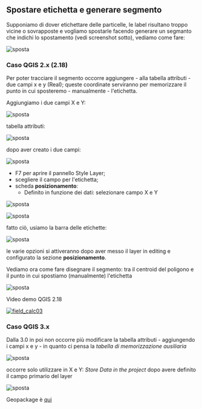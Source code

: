 ## Spostare etichetta e generare segmento

Supponiamo di dover etichettare delle particelle, le label risultano troppo vicine o sovrapposte e vogliamo spostarle facendo generare un segmanto che indichi lo spostamento (vedi screenshot sotto), vediamo come fare:

![sposta](/img/esempi/sposta_label_segmento/sposta_01.png)

### Caso QGIS 2.x (2.18)

Per poter tracciare il segmento occorre aggiungere - alla tabella attributi - due campi x e y (Real); queste coordinate serviranno per memorizzare il punto in cui sposteremo - manualmente - l'etichetta.

Aggiungiamo i due campi X e Y:

![sposta](/img/esempi/sposta_label_segmento/sposta_03.png)

tabella attributi:

![sposta](/img/esempi/sposta_label_segmento/sposta_04.png)

dopo aver creato i due campi:

![sposta](/img/esempi/sposta_label_segmento/sposta_05.png)

* F7 per aprire il pannello Style Layer;
* scegliere il campo per l'etichetta;
* scheda **posizionamento**:
    * Definito in funzione dei dati: selezionare campo X e Y

![sposta](/img/esempi/sposta_label_segmento/sposta_06.png)

![sposta](/img/esempi/sposta_label_segmento/sposta_07.png)

fatto ciò, usiamo la barra delle etichette:

![sposta](/img/esempi/sposta_label_segmento/sposta_08.png)

le varie opzioni si attiveranno dopo aver messo il layer in editing e configurato la sezione **posizionamento**.

Vediamo ora come fare disegnare il segmento: tra il centroid del poligono e il punto in cui spostiamo (manualmente) l'etichetta

![sposta](/img/esempi/sposta_label_segmento/sposta_09.gif)

Video demo QGIS 2.18

[![field_calc03](https://img.youtube.com/vi/KduHGf9wJbs/0.jpg)](https://www.youtube.com/watch?v=KduHGf9wJbs&t= "video demo QGIS 2.18")

### Caso QGIS 3.x

Dalla 3.0 in poi non occorre più modificare la tabella attributi - aggiungendo i campi x e y - in quanto ci pensa la _tabella di memorizzazione ausiliaria_

![sposta](/img/esempi/sposta_label_segmento/tab_aux_01.png)

occorre solo utilizzare in X e Y: _Store Data in the project_ dopo avere definito il campo primario del layer

![sposta](/img/esempi/sposta_label_segmento/sposta_10.png)

Geopackage è [qui](/esempi/dati_esempi.gpkg)